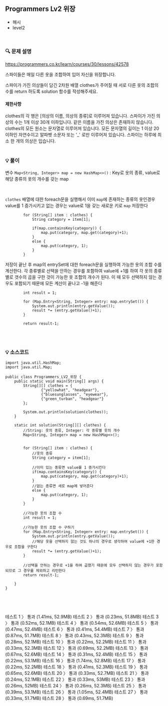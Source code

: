 ## Programmers Lv2 위장
- 해시
- level2

<br>


### 🔍 문제 설명
https://programmers.co.kr/learn/courses/30/lessons/42578

스파이들은 매일 다른 옷을 조합하여 입어 자신을 위장합니다.

스파이가 가진 의상들이 담긴 2차원 배열 clothes가 주어질 때 서로 다른 옷의 조합의 수를 return 하도록 solution 함수를 작성해주세요.


#### 제한사항
clothes의 각 행은 [의상의 이름, 의상의 종류]로 이루어져 있습니다.
스파이가 가진 의상의 수는 1개 이상 30개 이하입니다.
같은 이름을 가진 의상은 존재하지 않습니다.
clothes의 모든 원소는 문자열로 이루어져 있습니다.
모든 문자열의 길이는 1 이상 20 이하인 자연수이고 알파벳 소문자 또는 '_' 로만 이루어져 있습니다.
스파이는 하루에 최소 한 개의 의상은 입습니다.
<br><br>

###  💡 풀이

변수
`Map<String, Integer> map = new HashMap<>()` : Key로 옷의 종류, value로 해당 종류의 옷의 개수를 갖는 map


<br>

`clothes` 배열에 대한 foreach문을 실행해서 이미 `map`에 존재하는 종류의 옷인경우 value를 1 증가시키고 없는 경우는 value로 1을 갖는 새로운 키로 `map` 저장한다  

```
		for (String[] item : clothes) {
			String category = item[1];
			
			if(map.containsKey(category)) {
				map.put(category, map.get(category)+1);
			}
			else {
				map.put(category, 1);
			}
		}
```

저장이 끝난 후 map의 entrySet에 대한 foreach문을 실행하여 가능한 옷의 조합 수를 계산한다.
각 종류별로 선택을 안하는 경우를 포함하여 value에 +1를 하여 각 옷의 종류별로 갯수의 곱을 구한 것이 가능한 옷 조합의 개수가 된다.
이 때 모두 선택하지 않는 경우도 포함되기 때문에 모든 계산이 끝나고 -1을 해준다

```
		int result = 1;
		
		for (Map.Entry<String, Integer> entry: map.entrySet()) {
			System.out.println(entry.getValue());
			result *= (entry.getValue()+1);
		}
		
		return result-1;
```



<br><br>

###  💡 소스코드
```
import java.util.HashMap;
import java.util.Map;

public class Programmers_LV2_위장 {
	public static void main(String[] args) {
		String[][] clothes = {
				{"yellowhat", "headgear"},
				{"bluesunglasses", "eyewear"},
				{"green_turban", "headgear"}
		};
		
		System.out.println(solution(clothes));
	}
	
	static int solution(String[][] clothes) {
		//String: 옷의 종류, Integer: 각 종류별 옷의 개수
		Map<String, Integer> map = new HashMap<>();
		
		
		for (String[] item : clothes) {
			//옷의 종류
			String category = item[1];
			
			//이미 있는 종류면 value를 1 증가시킨다
			if(map.containsKey(category)) {
				map.put(category, map.get(category)+1);
			}
			//없는 종류면 새로 map에 넣어준다
			else {
				map.put(category, 1);
			}
		}
		
		//가능한 옷의 조합 수
		int result = 1;
		
		//가능한 옷의 조합 수 구하기
		for (Map.Entry<String, Integer> entry: map.entrySet()) {
			System.out.println(entry.getValue());
			//해당 옷을 선택하지 않는 것도 하나의 경우로 생각하여 value에 +1한 경우로 조합을 구한다
			result *= (entry.getValue()+1);
		}
		
		//선택을 안하는 경우로 +1을 하여 곱했기 때문에 모두 선택하지 않는 경우가 포함되므로 그 경우를 제외하고 리턴한다 
		return result-1;
		
	}
}



```


<br>

테스트 1 〉	통과 (1.41ms, 52.9MB)
테스트 2 〉	통과 (0.23ms, 51.8MB)
테스트 3 〉	통과 (0.52ms, 52.1MB)
테스트 4 〉	통과 (0.54ms, 52.6MB)
테스트 5 〉	통과 (0.47ms, 52.4MB)
테스트 6 〉	통과 (0.41ms, 54.4MB)
테스트 7 〉	통과 (0.87ms, 51.7MB)
테스트 8 〉	통과 (0.43ms, 52.3MB)
테스트 9 〉	통과 (0.28ms, 52.1MB)
테스트 10 〉	통과 (0.22ms, 52.2MB)
테스트 11 〉	통과 (0.33ms, 52.3MB)
테스트 12 〉	통과 (0.69ms, 52.2MB)
테스트 13 〉	통과 (0.67ms, 52.6MB)
테스트 14 〉	통과 (0.31ms, 52.4MB)
테스트 15 〉	통과 (0.22ms, 53.1MB)
테스트 16 〉	통과 (1.74ms, 52.8MB)
테스트 17 〉	통과 (0.22ms, 52.2MB)
테스트 18 〉	통과 (0.41ms, 52.3MB)
테스트 19 〉	통과 (0.65ms, 52.6MB)
테스트 20 〉	통과 (0.33ms, 52.7MB)
테스트 21 〉	통과 (0.24ms, 52.1MB)
테스트 22 〉	통과 (0.33ms, 53MB)
테스트 23 〉	통과 (0.26ms, 52MB)
테스트 24 〉	통과 (0.26ms, 52.3MB)
테스트 25 〉	통과 (0.39ms, 53.1MB)
테스트 26 〉	통과 (1.05ms, 52.4MB)
테스트 27 〉	통과 (0.33ms, 51.7MB)
테스트 28 〉	통과 (0.69ms, 51.7MB)
